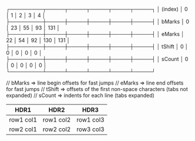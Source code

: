 ┌─────────┬─────┬─────┬─────┬─────┬─────┐
│ (index) │   0 │   1 │   2 │   3 │   4 │
├─────────┼─────┼─────┼─────┼─────┼─────┤
│ bMarks  │   0 │  23 │  55 │  93 │ 131 │
├─────────┼─────┼─────┼─────┼─────┼─────┤
│ eMarks  │  22 │  54 │  92 │ 130 │ 131 │
├─────────┼─────┼─────┼─────┼─────┼─────┤
│ tShift  │   0 │   0 │   0 │   0 │   0 │
├─────────┼─────┼─────┼─────┼─────┼─────┤
│ sCount  │   0 │   0 │   0 │   0 │   0 │
└─────────┴─────┴─────┴─────┴─────┴─────┘

// bMarks => line begin offsets for fast jumps
// eMarks => line end offsets for fast jumps
// tShift => offsets of the first non-space characters (tabs not expanded)
// sCount => indents for each line (tabs expanded)


| HDR1 | HDR2 | HDR3 |
| ------- | ------- | ------- |
| row1 col1 | row1 col2 | row1 col3 |
| row2 col1 | row2 col2 | row3 col3 |

